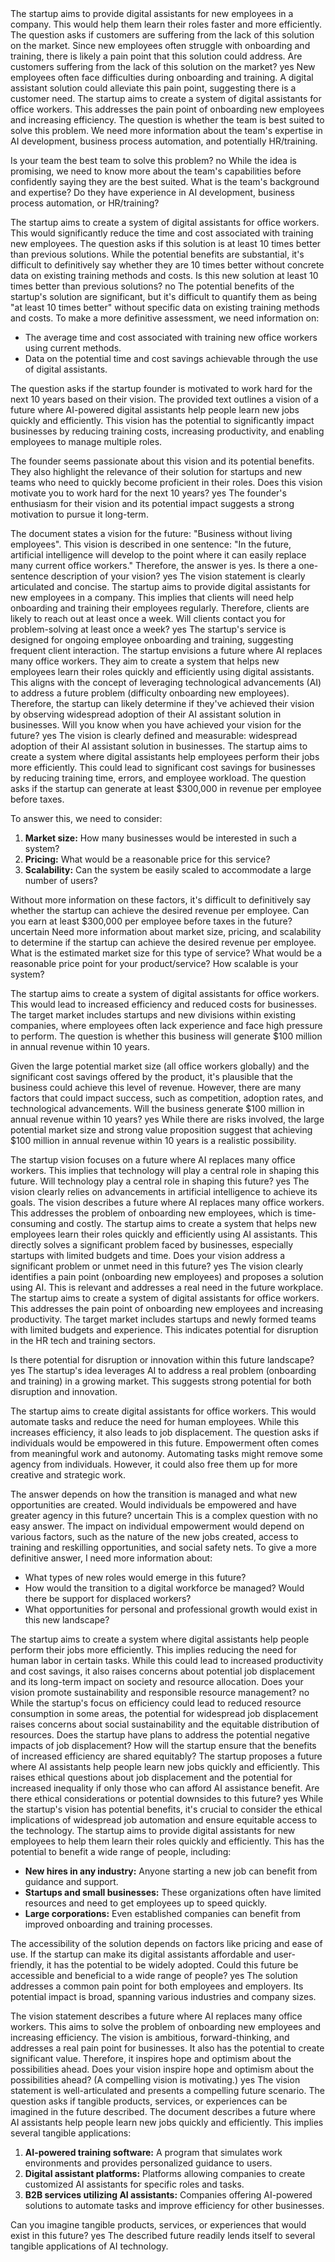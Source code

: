 <reply>
<steps>The startup aims to provide digital assistants for new employees in a company. This would help them learn their roles faster and more efficiently. The question asks if customers are suffering from the lack of this solution on the market. Since new employees often struggle with onboarding and training, there is likely a pain point that this solution could address.</steps>
<question>Are customers suffering from the lack of this solution on the market?</question>
<answer data-answer="yes">yes</answer>
<comments>New employees often face difficulties during onboarding and training. A digital assistant solution could alleviate this pain point, suggesting there is a customer need.</comments> 
<needs-answers></needs-answers>
</reply>

<reply>
<steps>The startup aims to create a system of digital assistants for office workers. This addresses the pain point of onboarding new employees and increasing efficiency. The question is whether the team is best suited to solve this problem.  We need more information about the team's expertise in AI development, business process automation, and potentially HR/training.</steps>

<question>Is your team the best team to solve this problem?</question>
<answer data-answer="no">no</answer>
<comments>While the idea is promising, we need to know more about the team's capabilities before confidently saying they are the best suited. </comments>
<needs-answers>What is the team's background and expertise? Do they have experience in AI development, business process automation, or HR/training?</needs-answers> 



</reply>

<reply>
<steps>The startup aims to create a system of digital assistants for office workers. This would significantly reduce the time and cost associated with training new employees. The question asks if this solution is at least 10 times better than previous solutions. While the potential benefits are substantial, it's difficult to definitively say whether they are 10 times better without concrete data on existing training methods and costs.</steps>
<question>Is this new solution at least 10 times better than previous solutions?</question>
<answer data-answer="no">no</answer>
<comments>The potential benefits of the startup's solution are significant, but it's difficult to quantify them as being "at least 10 times better" without specific data on existing training methods and costs. </comments>
<needs-answers>To make a more definitive assessment, we need information on:

* The average time and cost associated with training new office workers using current methods.
* Data on the potential time and cost savings achievable through the use of digital assistants.
</needs-answers> 


</reply>

<reply>
<steps>The question asks if the startup founder is motivated to work hard for the next 10 years based on their vision. The provided text outlines a vision of a future where AI-powered digital assistants help people learn new jobs quickly and efficiently. This vision has the potential to significantly impact businesses by reducing training costs, increasing productivity, and enabling employees to manage multiple roles.

The founder seems passionate about this vision and its potential benefits. They also highlight the relevance of their solution for startups and new teams who need to quickly become proficient in their roles.</steps>
<question>Does this vision motivate you to work hard for the next 10 years?</question>
<answer data-answer="yes">yes</answer>
<comments>The founder's enthusiasm for their vision and its potential impact suggests a strong motivation to pursue it long-term.</comments>
<needs-answers></needs-answers>
</reply>

<reply>
<steps>The document states a vision for the future: "Business without living employees". This vision is described in one sentence: "In the future, artificial intelligence will develop to the point where it can easily replace many current office workers." Therefore, the answer is yes.</steps>
<question>Is there a one-sentence description of your vision?</question>
<answer data-answer="yes">yes</answer>
<comments>The vision statement is clearly articulated and concise.</comments>
<needs-answers></needs-answers> 


</reply>

<reply>
<steps>The startup aims to provide digital assistants for new employees in a company. This implies that clients will need help onboarding and training their employees regularly. Therefore, clients are likely to reach out at least once a week.</steps>
<question>Will clients contact you for problem-solving at least once a week?</question>
<answer data-answer="yes">yes</answer>
<comments>The startup's service is designed for ongoing employee onboarding and training, suggesting frequent client interaction.</comments> 
<needs-answers></needs-answers>
</reply>

<reply>
<steps>The startup envisions a future where AI replaces many office workers. They aim to create a system that helps new employees learn their roles quickly and efficiently using digital assistants. This aligns with the concept of leveraging technological advancements (AI) to address a future problem (difficulty onboarding new employees).  Therefore, the startup can likely determine if they've achieved their vision by observing widespread adoption of their AI assistant solution in businesses.</steps>
<question>Will you know when you have achieved your vision for the future?</question>
<answer data-answer="yes">yes</answer>
<comments>The vision is clearly defined and measurable: widespread adoption of their AI assistant solution in businesses. </comments>
<needs-answers></needs-answers> 


</reply>

<reply>
<steps>The startup aims to create a system where digital assistants help employees perform their jobs more efficiently. This could lead to significant cost savings for businesses by reducing training time, errors, and employee workload. The question asks if the startup can generate at least $300,000 in revenue per employee before taxes.

To answer this, we need to consider:
1. **Market size:** How many businesses would be interested in such a system?
2. **Pricing:** What would be a reasonable price for this service?
3. **Scalability:** Can the system be easily scaled to accommodate a large number of users?

Without more information on these factors, it's difficult to definitively say whether the startup can achieve the desired revenue per employee.</steps>
<question>Can you earn at least $300,000 per employee before taxes in the future?</question>
<answer>uncertain</answer>
<comments>Need more information about market size, pricing, and scalability to determine if the startup can achieve the desired revenue per employee.</comments>
<needs-answers>What is the estimated market size for this type of service? What would be a reasonable price point for your product/service? How scalable is your system?</needs-answers> 


</reply>

<reply>
<steps>The startup aims to create a system of digital assistants for office workers. This would lead to increased efficiency and reduced costs for businesses. The target market includes startups and new divisions within existing companies, where employees often lack experience and face high pressure to perform.  The question is whether this business will generate $100 million in annual revenue within 10 years.

Given the large potential market size (all office workers globally) and the significant cost savings offered by the product, it's plausible that the business could achieve this level of revenue. However, there are many factors that could impact success, such as competition, adoption rates, and technological advancements.</steps>
<question>Will the business generate $100 million in annual revenue within 10 years?</question>
<answer data-answer="yes">yes</answer>
<comments>While there are risks involved, the large potential market size and strong value proposition suggest that achieving $100 million in annual revenue within 10 years is a realistic possibility.</comments>
<needs-answers></needs-answers>
</reply>

<reply>
<steps>The startup vision focuses on a future where AI replaces many office workers. This implies that technology will play a central role in shaping this future.</steps>
<question>Will technology play a central role in shaping this future?</question>
<answer data-answer="yes">yes</answer>
<comments>The vision clearly relies on advancements in artificial intelligence to achieve its goals.</comments> 
</reply>

<reply>
<steps>The vision describes a future where AI replaces many office workers. This addresses the problem of onboarding new employees, which is time-consuming and costly. The startup aims to create a system that helps new employees learn their roles quickly and efficiently using AI assistants. This directly solves a significant problem faced by businesses, especially startups with limited budgets and time.</steps>
<question>Does your vision address a significant problem or unmet need in this future?</question>
<answer data-answer="yes">yes</answer>
<comments>The vision clearly identifies a pain point (onboarding new employees) and proposes a solution using AI. This is relevant and addresses a real need in the future workplace.</comments> 
</reply>

<reply>
<steps>The startup aims to create a system of digital assistants for office workers. This addresses the pain point of onboarding new employees and increasing productivity. The target market includes startups and newly formed teams with limited budgets and experience.  This indicates potential for disruption in the HR tech and training sectors.</steps>

<question>Is there potential for disruption or innovation within this future landscape?</question>
<answer data-answer="yes">yes</answer>
<comments>The startup's idea leverages AI to address a real problem (onboarding and training) in a growing market. This suggests strong potential for both disruption and innovation.</comments> 
<needs-answers></needs-answers>
</reply>

<reply>
<steps>The startup aims to create digital assistants for office workers. This would automate tasks and reduce the need for human employees. While this increases efficiency, it also leads to job displacement. The question asks if individuals would be empowered in this future.  Empowerment often comes from meaningful work and autonomy. Automating tasks might remove some agency from individuals. However, it could also free them up for more creative and strategic work.

The answer depends on how the transition is managed and what new opportunities are created.</steps>
<question>Would individuals be empowered and have greater agency in this future?</question>
<answer>uncertain</answer>
<comments>This is a complex question with no easy answer. The impact on individual empowerment would depend on various factors, such as the nature of the new jobs created, access to training and reskilling opportunities, and social safety nets.</comments>
<need-answers>To give a more definitive answer, I need more information about:

* What types of new roles would emerge in this future? 
* How would the transition to a digital workforce be managed? Would there be support for displaced workers?
* What opportunities for personal and professional growth would exist in this new landscape?</need-answers> 


</reply>

<reply>
<steps>The startup aims to create a system where digital assistants help people perform their jobs more efficiently. This implies reducing the need for human labor in certain tasks. While this could lead to increased productivity and cost savings, it also raises concerns about potential job displacement and its long-term impact on society and resource allocation.</steps>
<question>Does your vision promote sustainability and responsible resource management?</question>
<answer data-answer="no">no</answer>
<comments>While the startup's focus on efficiency could lead to reduced resource consumption in some areas, the potential for widespread job displacement raises concerns about social sustainability and the equitable distribution of resources. </comments>
<need-answers>Does the startup have plans to address the potential negative impacts of job displacement? How will the startup ensure that the benefits of increased efficiency are shared equitably?</need-answers> 


</reply>

<reply>
<steps>The startup proposes a future where AI assistants help people learn new jobs quickly and efficiently. This raises ethical questions about job displacement and the potential for increased inequality if only those who can afford AI assistance benefit. </steps>
<question>Are there ethical considerations or potential downsides to this future?</question>
<answer data-answer="yes">yes</answer>
<comments>While the startup's vision has potential benefits, it's crucial to consider the ethical implications of widespread job automation and ensure equitable access to the technology.</comments> 
<needs-answers></needs-answers>
</reply>

<reply>
<steps>The startup aims to provide digital assistants for new employees to help them learn their roles quickly and efficiently. This has the potential to benefit a wide range of people, including:

* **New hires in any industry:**  Anyone starting a new job can benefit from guidance and support.
* **Startups and small businesses:** These organizations often have limited resources and need to get employees up to speed quickly.
* **Large corporations:** Even established companies can benefit from improved onboarding and training processes.

The accessibility of the solution depends on factors like pricing and ease of use. If the startup can make its digital assistants affordable and user-friendly, it has the potential to be widely adopted.</steps>
<question>Could this future be accessible and beneficial to a wide range of people?</question>
<answer data-answer="yes">yes</answer>
<comments>The solution addresses a common pain point for both employees and employers. Its potential impact is broad, spanning various industries and company sizes.</comments> 
<needs-answers></needs-answers>
</reply>

<reply>
<steps>The vision statement describes a future where AI replaces many office workers. This aims to solve the problem of onboarding new employees and increasing efficiency. The vision is ambitious, forward-thinking, and addresses a real pain point for businesses. It also has the potential to create significant value. Therefore, it inspires hope and optimism about the possibilities ahead.</steps>
<question>Does your vision inspire hope and optimism about the possibilities ahead? (A compelling vision is motivating.)</question>
<answer data-answer="yes">yes</answer>
<comments>The vision statement is well-articulated and presents a compelling future scenario. </comments> 
<needs-answers></needs-answers>
</reply>

<reply>
<steps>The question asks if tangible products, services, or experiences can be imagined in the future described. The document describes a future where AI assistants help people learn new jobs quickly and efficiently. This implies several tangible applications:

1. **AI-powered training software:** A program that simulates work environments and provides personalized guidance to users.
2. **Digital assistant platforms:** Platforms allowing companies to create customized AI assistants for specific roles and tasks.
3. **B2B services utilizing AI assistants:** Companies offering AI-powered solutions to automate tasks and improve efficiency for other businesses.</steps>

<question>Can you imagine tangible products, services, or experiences that would exist in this future?</question>
<answer data-answer="yes">yes</answer>
<comments>The described future readily lends itself to several tangible applications of AI technology.</comments> 
<needs-answers></needs-answers>
</reply>

